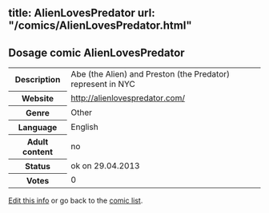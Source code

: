 title: AlienLovesPredator
url: "/comics/AlienLovesPredator.html"
---
Dosage comic AlienLovesPredator
-----------------------------------------

<p id="msg"></p>
<script type="text/javascript">
if (window.location.search === '?edit_info_mail=sent_ok') {
  var elem = document.getElementById("msg");
  elem.innerHTML = 'Edited information sucessfully sent.';
  elem.className = 'ok';
}
</script>
<table class="comicinfo">
<tr>
<th>Description</th><td>Abe (the Alien) and Preston (the Predator) represent in NYC</td>
</tr>
<tr>
<th>Website</th><td><a href="http://alienlovespredator.com/">http://alienlovespredator.com/</a></td>
</tr>
<tr>
<th>Genre</th><td>Other</td>
</tr>
<tr>
<th>Language</th><td>English</td>
</tr>
<tr>
<th>Adult content</th><td>no</td>
</tr>
<tr>
<th>Status</th><td>ok on 29.04.2013</td>
</tr>
<tr>
<th>Votes</th><td>0</td>
</tr>
</table>

[Edit this info](AlienLovesPredator_edit.html) or go back to the [comic list](../comic-index.html).
